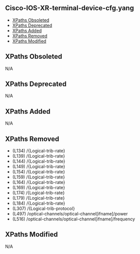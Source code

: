 ## Cisco-IOS-XR-terminal-device-cfg.yang

- [XPaths Obsoleted](#xpaths-obsoleted)
- [XPaths Deprecated](#xpaths-deprecated)
- [XPaths Added](#xpaths-added)
- [XPaths Removed](#xpaths-removed)
- [XPaths Modified](#xpaths-modified)

## XPaths Obsoleted

N/A

## XPaths Deprecated

N/A

## XPaths Added

N/A

## XPaths Removed

- (L134)	/{Logical-trib-rate}
- (L139)	/{Logical-trib-rate}
- (L144)	/{Logical-trib-rate}
- (L149)	/{Logical-trib-rate}
- (L154)	/{Logical-trib-rate}
- (L159)	/{Logical-trib-rate}
- (L164)	/{Logical-trib-rate}
- (L169)	/{Logical-trib-rate}
- (L174)	/{Logical-trib-rate}
- (L179)	/{Logical-trib-rate}
- (L184)	/{Logical-trib-rate}
- (L307)	/{Logical-trib-protocol}
- (L497)	/optical-channels/optical-channel[ifname]/power
- (L516)	/optical-channels/optical-channel[ifname]/frequency

## XPaths Modified

N/A

